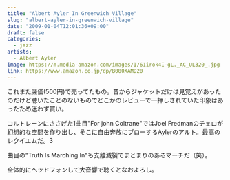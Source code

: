 ```yaml
---
title: "Albert Ayler In Greenwich Village"
slug: "albert-ayler-in-greenwich-village"
date: "2009-01-04T12:01:36+09:00"
draft: false
categories:
  - jazz
artists:
  - Albert Ayler
image: https://m.media-amazon.com/images/I/61irok4I-gL._AC_UL320_.jpg
link: https://www.amazon.co.jp/dp/B000XAMD20
---
```

これまた廉価(500円)で売ってたもの。昔からジャケットだけは見覚えがあったのだけど聴いたことのないものでどこかのレビューで一押しされていた印象はあったため迷わず買い。 
<!--more-->
コルトレーンにささげた1曲目"For john Coltrane"ではJoel Fredmanのチェロが幻想的な空間を作り出し、そこに自由奔放にブローするAylerのアルト。最高のレクイエムだ。3

曲目の"Truth Is Marching In"も支離滅裂でまとまりのあるマーチだ（笑）。 

全体的にヘッドフォンして大音響で聴くとなおよろし。
